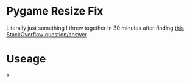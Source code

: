 # Pygame Resize Fix

Literally just something I threw together in 30 minutes after finding [this StackOverflow question/answer]([url](https://stackoverflow.com/questions/64543449/update-during-resize-in-pygame))

# Useage

```python
a
```
